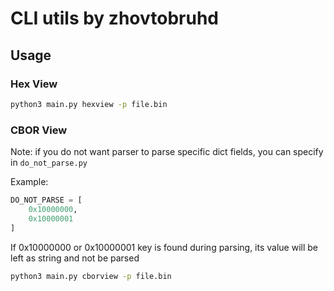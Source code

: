 # CLI utils by zhovtobruhd

## Usage

### Hex View

```bash
python3 main.py hexview -p file.bin
```

### CBOR View

Note: if you do not want parser to parse specific dict fields, you can specify 
in `do_not_parse.py`

Example:
```python
DO_NOT_PARSE = [
    0x10000000,
    0x10000001
]
```
If 0x10000000 or 0x10000001 key is found during parsing, its value will be left
as string and not be parsed


```bash
python3 main.py cborview -p file.bin
```

